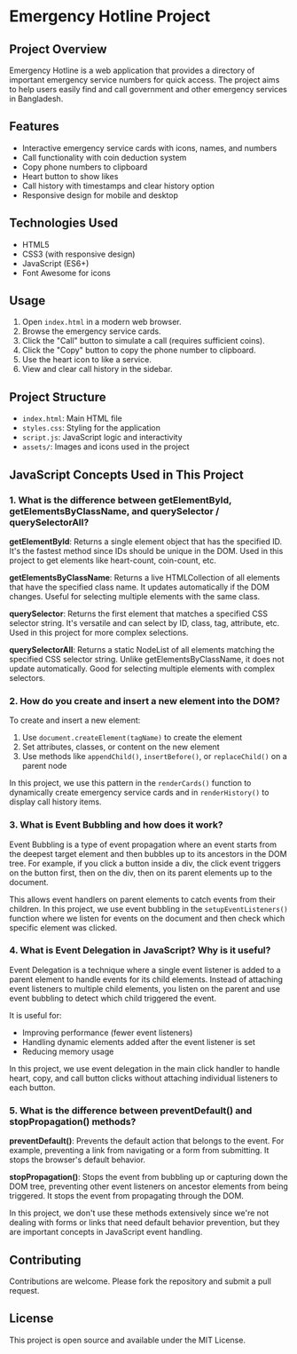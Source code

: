 # Emergency Hotline Project

## Project Overview
Emergency Hotline is a web application that provides a directory of important emergency service numbers for quick access. The project aims to help users easily find and call government and other emergency services in Bangladesh.

## Features
- Interactive emergency service cards with icons, names, and numbers
- Call functionality with coin deduction system
- Copy phone numbers to clipboard
- Heart button to show likes
- Call history with timestamps and clear history option
- Responsive design for mobile and desktop

## Technologies Used
- HTML5
- CSS3 (with responsive design)
- JavaScript (ES6+)
- Font Awesome for icons

## Usage
1. Open `index.html` in a modern web browser.
2. Browse the emergency service cards.
3. Click the "Call" button to simulate a call (requires sufficient coins).
4. Click the "Copy" button to copy the phone number to clipboard.
5. Use the heart icon to like a service.
6. View and clear call history in the sidebar.

## Project Structure
- `index.html`: Main HTML file
- `styles.css`: Styling for the application
- `script.js`: JavaScript logic and interactivity
- `assets/`: Images and icons used in the project

## JavaScript Concepts Used in This Project

### 1. What is the difference between getElementById, getElementsByClassName, and querySelector / querySelectorAll?

**getElementById**: Returns a single element object that has the specified ID. It's the fastest method since IDs should be unique in the DOM. Used in this project to get elements like heart-count, coin-count, etc.

**getElementsByClassName**: Returns a live HTMLCollection of all elements that have the specified class name. It updates automatically if the DOM changes. Useful for selecting multiple elements with the same class.

**querySelector**: Returns the first element that matches a specified CSS selector string. It's versatile and can select by ID, class, tag, attribute, etc. Used in this project for more complex selections.

**querySelectorAll**: Returns a static NodeList of all elements matching the specified CSS selector string. Unlike getElementsByClassName, it does not update automatically. Good for selecting multiple elements with complex selectors.

### 2. How do you create and insert a new element into the DOM?

To create and insert a new element:
1. Use `document.createElement(tagName)` to create the element
2. Set attributes, classes, or content on the new element
3. Use methods like `appendChild()`, `insertBefore()`, or `replaceChild()` on a parent node

In this project, we use this pattern in the `renderCards()` function to dynamically create emergency service cards and in `renderHistory()` to display call history items.

### 3. What is Event Bubbling and how does it work?

Event Bubbling is a type of event propagation where an event starts from the deepest target element and then bubbles up to its ancestors in the DOM tree. For example, if you click a button inside a div, the click event triggers on the button first, then on the div, then on its parent elements up to the document.

This allows event handlers on parent elements to catch events from their children. In this project, we use event bubbling in the `setupEventListeners()` function where we listen for events on the document and then check which specific element was clicked.

### 4. What is Event Delegation in JavaScript? Why is it useful?

Event Delegation is a technique where a single event listener is added to a parent element to handle events for its child elements. Instead of attaching event listeners to multiple child elements, you listen on the parent and use event bubbling to detect which child triggered the event.

It is useful for:
- Improving performance (fewer event listeners)
- Handling dynamic elements added after the event listener is set
- Reducing memory usage

In this project, we use event delegation in the main click handler to handle heart, copy, and call button clicks without attaching individual listeners to each button.

### 5. What is the difference between preventDefault() and stopPropagation() methods?

**preventDefault()**: Prevents the default action that belongs to the event. For example, preventing a link from navigating or a form from submitting. It stops the browser's default behavior.

**stopPropagation()**: Stops the event from bubbling up or capturing down the DOM tree, preventing other event listeners on ancestor elements from being triggered. It stops the event from propagating through the DOM.

In this project, we don't use these methods extensively since we're not dealing with forms or links that need default behavior prevention, but they are important concepts in JavaScript event handling.

## Contributing
Contributions are welcome. Please fork the repository and submit a pull request.

## License
This project is open source and available under the MIT License.
